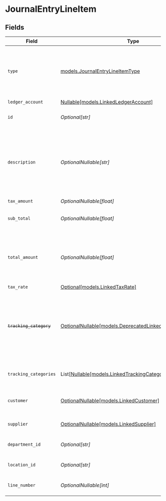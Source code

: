 # JournalEntryLineItem


## Fields

| Field                                                                                                                   | Type                                                                                                                    | Required                                                                                                                | Description                                                                                                             | Example                                                                                                                 |
| ----------------------------------------------------------------------------------------------------------------------- | ----------------------------------------------------------------------------------------------------------------------- | ----------------------------------------------------------------------------------------------------------------------- | ----------------------------------------------------------------------------------------------------------------------- | ----------------------------------------------------------------------------------------------------------------------- |
| `type`                                                                                                                  | [models.JournalEntryLineItemType](../models/journalentrylineitemtype.md)                                                | :heavy_check_mark:                                                                                                      | Debit entries are considered positive, and credit entries are considered negative.                                      | debit                                                                                                                   |
| `ledger_account`                                                                                                        | [Nullable[models.LinkedLedgerAccount]](../models/linkedledgeraccount.md)                                                | :heavy_check_mark:                                                                                                      | N/A                                                                                                                     |                                                                                                                         |
| `id`                                                                                                                    | *Optional[str]*                                                                                                         | :heavy_minus_sign:                                                                                                      | A unique identifier for an object.                                                                                      | 12345                                                                                                                   |
| `description`                                                                                                           | *OptionalNullable[str]*                                                                                                 | :heavy_minus_sign:                                                                                                      | User defined description                                                                                                | Model Y is a fully electric, mid-size SUV, with seating for up to seven, dual motor AWD and unparalleled protection.    |
| `tax_amount`                                                                                                            | *OptionalNullable[float]*                                                                                               | :heavy_minus_sign:                                                                                                      | Tax amount                                                                                                              | 27500                                                                                                                   |
| `sub_total`                                                                                                             | *OptionalNullable[float]*                                                                                               | :heavy_minus_sign:                                                                                                      | Sub-total amount, normally before tax.                                                                                  | 27500                                                                                                                   |
| `total_amount`                                                                                                          | *OptionalNullable[float]*                                                                                               | :heavy_minus_sign:                                                                                                      | Debit entries are considered positive, and credit entries are considered negative.                                      | 27500                                                                                                                   |
| `tax_rate`                                                                                                              | [Optional[models.LinkedTaxRate]](../models/linkedtaxrate.md)                                                            | :heavy_minus_sign:                                                                                                      | N/A                                                                                                                     |                                                                                                                         |
| ~~`tracking_category`~~                                                                                                 | [OptionalNullable[models.DeprecatedLinkedTrackingCategory]](../models/deprecatedlinkedtrackingcategory.md)              | :heavy_minus_sign:                                                                                                      | : warning: ** DEPRECATED **: This will be removed in a future release, please migrate away from it as soon as possible. |                                                                                                                         |
| `tracking_categories`                                                                                                   | List[[Nullable[models.LinkedTrackingCategory]](../models/linkedtrackingcategory.md)]                                    | :heavy_minus_sign:                                                                                                      | A list of linked tracking categories.                                                                                   |                                                                                                                         |
| `customer`                                                                                                              | [OptionalNullable[models.LinkedCustomer]](../models/linkedcustomer.md)                                                  | :heavy_minus_sign:                                                                                                      | The customer this entity is linked to.                                                                                  |                                                                                                                         |
| `supplier`                                                                                                              | [OptionalNullable[models.LinkedSupplier]](../models/linkedsupplier.md)                                                  | :heavy_minus_sign:                                                                                                      | The supplier this entity is linked to.                                                                                  |                                                                                                                         |
| `department_id`                                                                                                         | *Optional[str]*                                                                                                         | :heavy_minus_sign:                                                                                                      | A unique identifier for an object.                                                                                      | 12345                                                                                                                   |
| `location_id`                                                                                                           | *Optional[str]*                                                                                                         | :heavy_minus_sign:                                                                                                      | A unique identifier for an object.                                                                                      | 12345                                                                                                                   |
| `line_number`                                                                                                           | *OptionalNullable[int]*                                                                                                 | :heavy_minus_sign:                                                                                                      | Line number of the resource                                                                                             | 1                                                                                                                       |